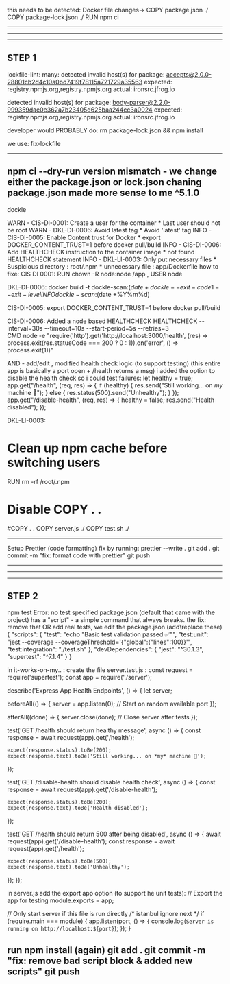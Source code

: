 this needs to be detected:
Docker file changes-> 
COPY package.json ./
COPY package-lock.json ./
RUN npm ci

------------------------------------------
------------------------------------------
------------------------------------------
STEP 1
---------------------
lockfile-lint:
many:
detected invalid host(s) for package: accepts@2.0.0-28801cb2d4c10a0bd7419f78115a721729a35563
    expected: registry.npmjs.org,registry.npmjs.org
    actual: ironsrc.jfrog.io

detected invalid host(s) for package: body-parser@2.2.0-999359dae0e362a7b23405d625baa244cc3a0024
    expected: registry.npmjs.org,registry.npmjs.org
    actual: ironsrc.jfrog.io

developer would PROBABLY do:
rm package-lock.json && npm install

we use:
fix-lockfile


------------------------
npm ci --dry-run
version mismatch - we change either the package.json or lock.json
chaning package.json made more sense to me
^5.1.0
-------------------------------------
dockle

WARN    - CIS-DI-0001: Create a user for the container
        * Last user should not be root
WARN    - DKL-DI-0006: Avoid latest tag
        * Avoid 'latest' tag
INFO    - CIS-DI-0005: Enable Content trust for Docker
        * export DOCKER_CONTENT_TRUST=1 before docker pull/build
INFO    - CIS-DI-0006: Add HEALTHCHECK instruction to the container image
        * not found HEALTHCHECK statement
INFO    - DKL-LI-0003: Only put necessary files
        * Suspicious directory : root/.npm
        * unnecessary file : app/Dockerfile
how to fixe:
CIS DI 0001: RUN chown -R node:node /app  , USER node

DKL-DI-0006: 
docker build -t dockle-scan:$(date +%Y%m%d) .
dockle --exit-code 1 --exit-level INFO dockle-scan:$(date +%Y%m%d)

CIS-DI-0005: export DOCKER_CONTENT_TRUST=1 before docker pull/build

CIS-DI-0006: Added a node based HEALTHCHECK
HEALTHCHECK --interval=30s --timeout=10s --start-period=5s --retries=3 \
  CMD node -e "require('http').get('http://localhost:3000/health', (res) => process.exit(res.statusCode === 200 ? 0 : 1)).on('error', () => process.exit(1))"

  AND - add/edit , modified health check logic (to support testing) (this entire app is basically a port open + /health returns a msg)
  i added the option to disable the health check so i could test failures:
let healthy = true;
app.get("/health", (req, res) => {
if (healthy) {
res.send("Still working... on *my* machine 🧃");
} else {
res.status(500).send("Unhealthy");
}
});
app.get("/disable-health", (req, res) => {
healthy = false;
res.send("Health disabled");
});

DKL-LI-0003:
# Clean up npm cache before switching users
RUN rm -rf /root/.npm

# Disable COPY . .
#COPY . .
COPY server.js ./
COPY test.sh ./


--------------------------------------
Setup Prettier (code formatting)
fix by running:
prettier --write .
git add .
git commit -m "fix: format code with prettier"
git push


------------------------------------------
------------------------------------------
------------------------------------------
STEP 2
---------------------------------------
npm test
Error: no test specified
package.json (default that came with the project)
has a "script" - a simple command that always breaks.
the fix:
remove that OR 
add real tests,
we edit the package.json (add\replace these)
{
  "scripts": {
    "test": "echo \"Basic test validation passed ✅\"",
    "test:unit": "jest --coverage --coverageThreshold='{\"global\":{\"lines\":100}}'",
    "test:integration": "./test.sh"
  },
  "devDependencies": {
    "jest": "^30.1.3",
    "supertest": "^7.1.4"
  }
}

in it-works-on-my.. :
create the file server.test.js :
const request = require('supertest');
const app = require('./server');

describe('Express App Health Endpoints', () => {
  let server;

  beforeAll(() => {
    server = app.listen(0); // Start on random available port
  });

  afterAll((done) => {
    server.close(done); // Close server after tests
  });

  test('GET /health should return healthy message', async () => {
    const response = await request(app).get('/health');
    
    expect(response.status).toBe(200);
    expect(response.text).toBe('Still working... on *my* machine 🧃');
  });

  test('GET /disable-health should disable health check', async () => {
    const response = await request(app).get('/disable-health');
    
    expect(response.status).toBe(200);
    expect(response.text).toBe('Health disabled');
  });

  test('GET /health should return 500 after being disabled', async () => {
    await request(app).get('/disable-health');
    const response = await request(app).get('/health');
    
    expect(response.status).toBe(500);
    expect(response.text).toBe('Unhealthy');
  });
});


in server.js add the export app option (to support he unit tests):
// Export the app for testing
module.exports = app;

// Only start server if this file is run directly
/* istanbul ignore next */
if (require.main === module) {
  app.listen(port, () => {
    console.log(`Server is running on http://localhost:${port}`);
  });
}


run npm install (again)
git add .
git commit -m "fix: remove bad script block & added new scripts"
git push
---------------------------------------


